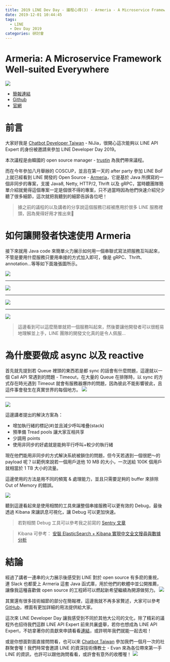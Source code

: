 ```yaml
---
title: 2019 LINE Dev Day - 議程心得(3) - Armeria - A Microservice Framework Well-suited Everywhere
date: 2019-12-01 10:44:45
tags:
  - LINE
  - Dev Day 2019
categories: 研討會
---
```


# Armeria: A Microservice Framework Well-suited Everywhere
![](https://i.imgur.com/MNnrFnm.jpg)

- [簡報連結](https://speakerdeck.com/line_devday2019/armeria-a-microservice-framework-well-suited-everywhere)
- [Github](https://github.com/line/armeria)
- [官網](https://line.github.io/armeria/)

# 前言
大家好我是 [Chatbot Developer Taiwan](https://www.facebook.com/groups/chatbot.tw/) - NiJia，很開心這次能夠以 LINE API Expert 的身份被邀請來參加 LINE Developer Day 2019。

本次議程是由韓國的 open source manager - [trustin](https://github.com/trustin) 為我們帶來議程。

而在今年參加八月舉辦的 COSCUP，並且在第一天的 after party 參加 LINE BoF 上就已經看到 LINE 開發的 Open Source - [Armeria](https://github.com/line/armeria)，它是基於 Java 所撰寫的一個非同步的專案，支援 Java8, Netty, HTTP/2, Thrift 以及 gRPC，當時聽團隊簡單介紹就覺得這個專案一定是個很不得的專案，只不過當時因為他們快速介紹兒少聽了很多細節，這次就把我聽到的細節告訴各位吧！

> 據之前的議程的以及講者的分享說這個服務已經被應用於很多 LINE 服務裡頭，因為覺得好用才推出來🤣

# 如何讓開發者快速使用 Armeria

接下來就用 Java code 來簡單火力展示如何用一個串聯式寫法把服務互叫起來，不管是要用什麼服務只要用串接的方式加入即可，像是 gRPC、Thrift、annotation...等等如下面幾張圖所示。

![](https://i.imgur.com/KKU0eXG.png)

---

![](https://i.imgur.com/6rAex3K.png)

---

![](https://i.imgur.com/mAKhwh4.png)

---

![](https://i.imgur.com/Z9jfFkI.png)

> 這邊看到可以這麼簡單就把一個服務叫起來，然後要讓他開發者可以很輕易地理解並上手，LINE 團隊的開發文化真的是令人佩服...

# 為什麼要做成 async 以及 reactive
首先就先提到若 Queue 裡頭的東西若是都 sync 的話會有什麼問題，這邊就以一個 Call API 常遇到的問題 - Timeout，在大量的 Queue 在排隊時，以 sync 的方式存在時光遇到 Timeout 就會有服務器爆炸的問題，因為彼此不能影響彼此，且這件事會發生在真實世界的每個地方。
![](https://i.imgur.com/Telr7lG.jpg)

---

![](https://i.imgur.com/hkltFFS.jpg)

這邊講者提出的解決方案為：
- 增加執行緒的標記(#)並且減少呼叫堆疊(stack)
- 預準備 Tread pools 讓大家互相共享
- 少調用 points
- 使用非同步的好處就是能夠平行呼叫+較少的執行緒

現在他們能用非同步的方式解決系統被鎖住的問題，但今天若遇到一個很肥～的 payload 呢？以範例來說若一個用戶送他 10 MB 的大小，一次送給 100K 個用戶就相當於 1 TB 大小的流量。

這邊使用的方法是用不同的頻寬 & 處理能力，並且只需要足夠的 buffer 來排除  Out of Memory 的錯誤。

![](https://i.imgur.com/10mGUaD.jpg)

聽到這邊看起來是使用相關的工具來讓整個串接服務可以更有效的 Debug，最後透過 Kibana 來讓訊息可視化，讓 Debug 可以更加快速。
> 若對相關 Debug 工具可以參考我之前寫的 [Sentry 文章](https://nijialin.com/2019/11/12/sentry-in-serverless/)

> Kibana 可參考： [安裝 ElasticSearch + Kibana 實現中文全文搜尋與數據分析](https://blog.toright.com/posts/5319/fulltext-search-elasticsearch-kibana-bigdata.html)

# 結論

經過了講者一連串的火力展示後感受到 LINE 對於 open source 有多麽的重視，連 Slack 也都愛上 Armeria 這套 Java 函式庫，用於他們的軟體中並公開推薦，讓像我這種喜歡做 open source 的工程師可以燃起新希望繼續為開源做努力。
![](https://i.imgur.com/eKYqMpo.png)

其實還有很多技術細節的部分在簡報裡，這邊我就不再多家贅述，大家可以參考 [GitHub](https://github.com/line/armeria)，裡面有更加詳細的用法提供給大家。

這次來 LINE Developer Day 讓我感受到不同於其他大公司的文化，除了精彩的議程外也招待我們這群 LINE API Expert 前來共襄盛舉，若你也想成為 LINE API Expert，不妨拿著你的貢獻來申請看看[連結](https://www.line-community.me/contributors/request)，或許明年我們就能一起去啦！

或是你想面對面直接問問看，也可以來 [Chatbot Taiwan](https://www.facebook.com/groups/chatbot.tw/) 參加我們一個月一次的社群聚會喔！我們時常會邀請 LINE 的資深技術傳教士 - Evan 來為各位帶來第一手 LINE 的資訊，也許可以跟他詢問看看，或許會有意外的收穫喔！
![](https://i.imgur.com/kIDIfPl.jpg)
